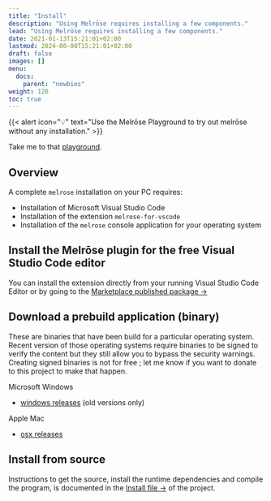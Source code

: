 ```yaml
---
title: "Install"
description: "Using Melrōse requires installing a few components."
lead: "Using Melrōse requires installing a few components."
date: 2021-01-13T15:21:01+02:00
lastmod: 2024-08-08T15:21:01+02:00
draft: false
images: []
menu:
  docs:
    parent: "newbies"
weight: 120
toc: true
---
```


{{< alert icon="💡" text="Use the Melrōse Playground to try out melrōse without any installation." >}}

Take me to that [playground](https://play.melrōse.org).

## Overview

A complete `melrose` installation on your PC requires:

- Installation of Microsoft Visual Studio Code
- Installation of the extension `melrose-for-vscode`
- Installation of the `melrose` console application for your operating system

## Install the Melrōse plugin for the free Visual Studio Code editor

You can install the extension directly from your running Visual Studio Code Editor or by going to the [Marketplace published package →](https://marketplace.visualstudio.com/items?itemName=EMicklei.melrose-for-vscode)


## Download a prebuild application (binary)

These are binaries that have been build for a particular operating system.
Recent version of those operating systems require binaries to be signed to verify the content but they still allow you to bypass the security warnings. Creating signed binaries is not for free ; let me know if you want to donate to this project to make that happen.

Microsoft Windows

- [windows releases](https://github.com/emicklei/melrose-windows/releases) (old versions only)

Apple Mac

- [osx releases](https://github.com/emicklei/melrose-osx/releases)


## Install from source

Instructions to get the source, install the runtime dependencies and compile the program, is documented in the [Install file →](https://github.com/emicklei/melrose/blob/master/docs/install.md) of the project.
